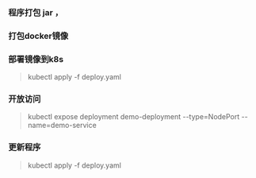 ### 程序打包 jar ，

### 打包docker镜像

### 部署镜像到k8s

> kubectl apply -f deploy.yaml


### 开放访问
> kubectl expose deployment demo-deployment --type=NodePort --name=demo-service


### 更新程序
> kubectl apply -f deploy.yaml